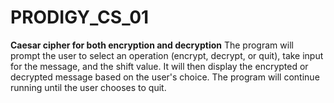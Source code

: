 # PRODIGY_CS_01
**Caesar cipher for both encryption and decryption**
The program will prompt the user to select an operation (encrypt, decrypt, or quit), take input for the message, and the shift value. It will then display the encrypted or decrypted message based on the user's choice. The program will continue running until the user chooses to quit.

